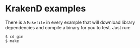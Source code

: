 KrakenD examples
====

There is a `Makefile` in every example that will download library dependencies and compile a binary for you to test. Just run:

    $ cd gin
    $ make